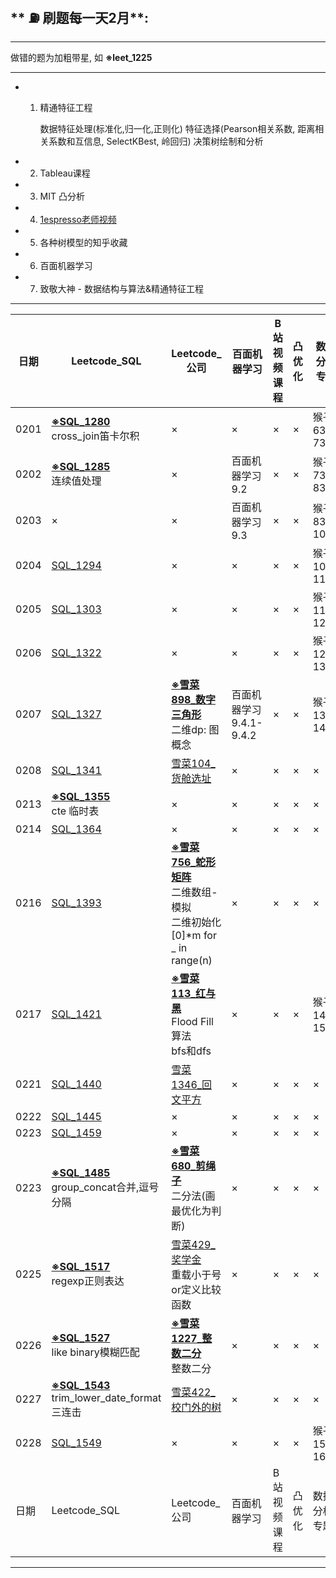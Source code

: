 ## ** ⛽️ 刷题每一天2月**:
---
做错的题为加粗带星, 如 **※leet_1225**

---
- 1. 精通特征工程

        数据特征处理(标准化,归一化,正则化)
        特征选择(Pearson相关系数, 距离相关系数和互信息, SelectKBest, 岭回归)
        决策树绘制和分析
        
- 2. Tableau课程
- 3. MIT 凸分析
- 4. [1espresso老师视频](https://space.bilibili.com/255296093/)
- 5. 各种树模型的知乎收藏
- 6. 百面机器学习
- 7. 致敬大神 - 数据结构与算法&精通特征工程
---

| 日期 | Leetcode_SQL |Leetcode_公司| 百面机器学习 | B站视频课程 | 凸优化 | 数据分析专题 | 今日最佳 | 发改委&工作 | 中介 |
|--- |---|---|---|---|---|---|---|---|---|
| 0201 | [**※SQL_1280**](https://leetcode-cn.com/problems/students-and-examinations/)<br>cross_join笛卡尔积 |×| × | × | × | 猴子63-73 | × | × | × |
| 0202 | [**※SQL_1285**](https://leetcode-cn.com/problems/find-the-start-and-end-number-of-continuous-ranges/)<br>连续值处理 |×| 百面机器学习9.2 | × |× |猴子73-83 | [tableau_linkedin_learning_12.1,13.1](https://www.linkedin.com/learning/tableau-essential-training-2020-1/arrange-and-resize-dashboard-elements?u=2720425) | × | × | 
| 0203 | × |×| 百面机器学习9.3 | × | × | 猴子83-102 | [tableau_linkedin_learning_12.2,12.3](https://www.linkedin.com/learning/tableau-essential-training-2020-1/disable-pan-and-zoom-in-maps?u=2720425) | × | × |
| 0204 | [SQL_1294](https://leetcode-cn.com/problems/weather-type-in-each-country/) |×| × | × | × | 猴子103-114 | [tableau_linkedin_learning_12.4,12.5](https://www.linkedin.com/learning/tableau-essential-training-2020-1/arrange-and-resize-dashboard-elements?u=2720425) | × | × |
| 0205 | [SQL_1303](https://leetcode-cn.com/problems/find-the-team-size/) |×| × | × | × | 猴子114-123 | × | × | × |
| 0206 | [SQL_1322](https://leetcode-cn.com/problems/find-the-team-size/) |×| × | × | × | 猴子124-133 | [tableau_linkedin_learning_13.2-13.4](https://www.linkedin.com/learning/tableau-essential-training-2020-1/arrange-and-resize-dashboard-elements?u=2720425) | × | × |
| 0207 | [SQL_1327](https://leetcode-cn.com/problems/list-the-products-ordered-in-a-period/) |[**※雪菜898_数字三角形**](https://www.acwing.com/problem/content/description/900/)<br>二维dp: 图概念| 百面机器学习9.4.1-9.4.2 | × | × | 猴子134-143 | [tableau_linkedin_learning_13.5-13.6](https://www.linkedin.com/learning/tableau-essential-training-2020-1/arrange-and-resize-dashboard-elements?u=2720425) | × | × |
| 0208 | [SQL_1341](https://leetcode-cn.com/problems/movie-rating/) |[雪菜104_货舱选址](https://www.acwing.com/problem/content/description/106/)| × | × | × | × | × | × | × |
| 0213 | [**※SQL_1355**](https://leetcode-cn.com/problems/activity-participants/)<br>cte 临时表 |×| × | × | × | × | × | × | 中介 |
| 0214 | [SQL_1364](https://leetcode-cn.com/problems/number-of-trusted-contacts-of-a-customer/) |×| × | × | × | × | × | × | × |
| 0216 | [SQL_1393](https://leetcode-cn.com/problems/capital-gainloss/) |[**※雪菜756_蛇形矩阵**](https://www.acwing.com/activity/content/problem/content/3415/1/)<br>二维数组-模拟<br>二维初始化<br>[0]*m for _ in range(n)| × | × | × | × | × | × | × |
| 0217 | [SQL_1421](https://leetcode-cn.com/problems/npv-queries/) |[**※雪菜113_红与黑**](https://www.acwing.com/activity/content/problem/content/3415/1/)<br>Flood Fill 算法<br>bfs和dfs| × | × | × | 猴子144-151 | × | × | × |
| 0221 | [SQL_1440](https://leetcode-cn.com/problems/evaluate-boolean-expression/) |[雪菜1346_回文平方](https://www.acwing.com/activity/content/problem/content/3417/1/)| × | × | × | × | × | × | × |
| 0222 | [SQL_1445](https://leetcode-cn.com/problems/apples-oranges/) |×| × | × | × | × | × | × | × |
| 0223 | [SQL_1459](https://leetcode-cn.com/problems/rectangles-area/) |×| × | × | × | × | × | × | × |
| 0223 | [**※SQL_1485**](https://leetcode-cn.com/problems/group-sold-products-by-the-date/)<br>group_concat合并,逗号分隔 |[**※雪菜680_剪绳子**](https://www.acwing.com/activity/content/problem/content/3418/1/)<br>二分法(画最优化为判断)| × | × | × | × | × | × | × |
| 0225 | [**※SQL_1517**](https://leetcode-cn.com/problems/find-users-with-valid-e-mails/)<br>regexp正则表达 |[雪菜429_奖学金](https://www.acwing.com/activity/content/problem/content/3428/1/)<br>重载小于号or定义比较函数| × | × | × | × | × | × | × |
| 0226 | [**※SQL_1527**](https://leetcode-cn.com/problems/patients-with-a-condition/)<br>like binary模糊匹配 |[**※雪菜1227_整数二分**](https://www.acwing.com/problem/content/description/1229/)<br>整数二分| × | × | × | × | × | × | × |
| 0227 | [**※SQL_1543**](https://leetcode-cn.com/problems/fix-product-name-format/)<br>trim_lower_date_format三连击 |[雪菜422_校门外的树](https://www.acwing.com/problem/content/424/)| × | × | × | × | × | × | × |
| 0228 | [SQL_1549](https://leetcode-cn.com/problems/the-most-recent-orders-for-each-product/) |×| × | × | × | 猴子152-162 | × | × | × |
| 日期 | Leetcode_SQL |Leetcode_公司| 百面机器学习 | B站视频课程 | 凸优化 | 数据分析专题 | 今日最佳 | 发改委 | 中介 |
---
